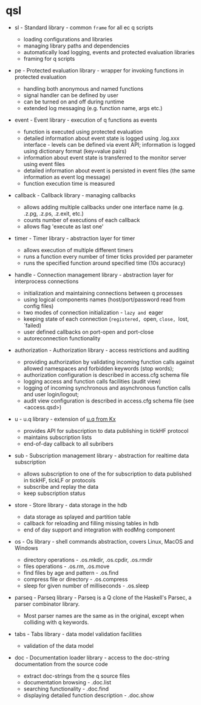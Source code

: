 # **qsl**

- sl - Standard library - common `frame` for all ec q scripts
  - loading configurations and libraries
  - managing library paths and dependencies
  - automatically load logging, events and protected evaluation libraries
  - framing for q scripts

- pe - Protected evaluation library - wrapper for invoking functions in protected evaluation
  - handling both anonymous and named functions
  - signal handler can be defined by user
  - can be turned on and off during runtime
  - extended log messaging (e.g. function name, args etc.)

- event - Event library - execution of q functions as events
  - function is executed using protected evaluation
  - detailed information about event state is logged using .log.xxx interface - levels can be defined via event API; 
    information is logged using dictionary format (key=value pairs)
  - information about event state is transferred to the monitor server using event files
  - detailed information about event is persisted in event files (the same information as event log message)
  - function execution time is measured

- callback - Callback library - managing callbacks
  - allows adding multiple callbacks under one interface name (e.g. .z.pg, .z.ps, .z.exit, etc.) 
  - counts number of executions of each callback
  - allows flag 'execute as last one'

- timer - Timer library - abstraction layer for timer
  - allows execution of multiple different timers
  - runs a function every number of timer ticks provided per parameter
  - runs the specified function around specified time (10s accuracy)

- handle - Connection management library - abstraction layer for interprocess connections
  - initialization and maintaining connections between q processes
  - using logical components names (host/port/password read from config files)
  - two modes of connection initialization - `lazy and `eager
  - keeping state of each connection (`registered, `open, `close, `lost, `failed)
  - user defined callbacks on port-open and port-close 
  - autoreconnection functionality

- authorization - Authorization library - access restrictions and auditing
  - providing authorization by validating incoming function calls against allowed namespaces and forbidden keywords (stop words); 
  - authorization configuration is described in access.cfg schema file
  - logging access and function calls facilities (audit view) 
  - logging of incoming synchronous and asynchronous function calls and user login/logout; 
  - audit view configuration is described in access.cfg schema file (see <access.qsd>)

- u - u.q library - extension of [u.q from Kx](http://code.kx.com/wsvn/code/kx/kdb%2Btick/tick/u.q)
  - provides API for subscription to data publishing in tickHF protocol
  - maintains subscription lists
  - end-of-day callback to all subribers

- sub - Subscription management library - abstraction for realtime data subscription
  - allows subscription to one of the for subscription to data published in tickHF, tickLF or protocols
  - subscribe and replay the data
  - keep subscription status

- store - Store library - data storage in the hdb
  - data storage as splayed and partition table
  - callback for reloading and filling missing tables in hdb
  - end of day support and integration with eodMng component

- os - Os library - shell commands abstraction, covers Linux, MacOS and Windows
  - directory operations - .os.mkdir, .os.cpdir, .os.rmdir
  - files operations - .os.rm, .os.move
  - find files by age and pattern - .os.find
  - compress file or directory - .os.compress
  - sleep for given number of milliseconds - .os.sleep

- parseq - Parseq library - Parseq is a Q clone of the Haskell's Parsec, a parser combinator library. 
  - Most parser names are the same as in the original, except when colliding with q keywords.

- tabs - Tabs library - data model validation facilities
  - validation of the data model

- doc - Documentation loader library - access to the doc-string documentation from the source code
  - extract doc-strings from the q source files
  - documentation browsing - .doc.list
  - searching functionality - .doc.find
  - displaying detailed function description - .doc.show